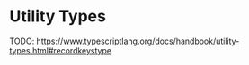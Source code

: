 # Utility Types

TODO:
https://www.typescriptlang.org/docs/handbook/utility-types.html#recordkeystype
